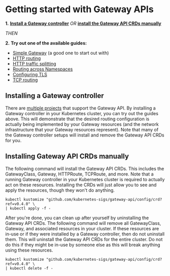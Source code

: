 # Getting started with Gateway APIs

**1.**  **[Install a Gateway controller](#installing-a-gateway-controller)**
 _OR_  **[install the Gateway API CRDs manually](#installing-gateway-api-crds-manually)**

_THEN_

**2.**   **Try out one of the available guides:**

- [Simple Gateway](/v1alpha2/guides/simple-gateway) (a good one to start out with)
- [HTTP routing](/v1alpha2/guides/http-routing)
- [HTTP traffic splitting](/v1alpha2/guides/traffic-splitting)
- [Routing across Namespaces](/v1alpha2/guides/multiple-ns)
- [Configuring TLS](/v1alpha2/guides/tls)
- [TCP routing](/v1alpha2/guides/tcp)

## Installing a Gateway controller

There are [multiple projects](/references/implementations) that support the
Gateway API. By installing a Gateway controller in your Kubernetes cluster,
you can try out the guides above. This will demonstrate that the desired routing
configuration is actually being implemented by your Gateway resources (and the
network infrastructure that your Gateway resources represent). Note that many
of the Gateway controller setups will install and remove the Gateway API CRDs
for you.

## Installing Gateway API CRDs manually

The following command will install the Gateway API CRDs. This includes the
GatewayClass, Gateway, HTTPRoute, TCPRoute, and more. Note that a running
Gateway controller in your Kubernetes cluster is required to actually act on
these resources. Installing the CRDs will just allow you to see and apply the
resources, though they won't do anything.

```
kubectl kustomize "github.com/kubernetes-sigs/gateway-api/config/crd?ref=v0.4.0" \
| kubectl apply -f -
```

After you're done, you can clean up after yourself by uninstalling the
Gateway API CRDs. The following command will remove all GatewayClass, Gateway,
and associated resources in your cluster. If these resources are in-use or
if they were installed by a Gateway controller, then do not uninstall them.
This will uninstall the Gateway API CRDs for the entire cluster. Do not do
this if they might be in-use by someone else as this will break anything using
these resources.


```
kubectl kustomize "github.com/kubernetes-sigs/gateway-api/config/crd?ref=v0.4.0" \
| kubectl delete -f -
```

